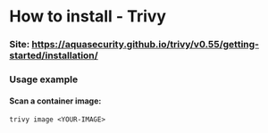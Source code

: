 # How to install - Trivy
### Site: https://aquasecurity.github.io/trivy/v0.55/getting-started/installation/

### Usage example
#### Scan a container image:
```
trivy image <YOUR-IMAGE>
```